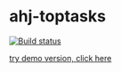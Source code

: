 # ahj-toptasks
[![Build status](https://ci.appveyor.com/api/projects/status/aaxll4kcxce41sn8?svg=true)](https://ci.appveyor.com/project/Milfagirl/ahj-toptasks)

[try demo version, click here](https://milfagirl.github.io/ahj-toptasks)